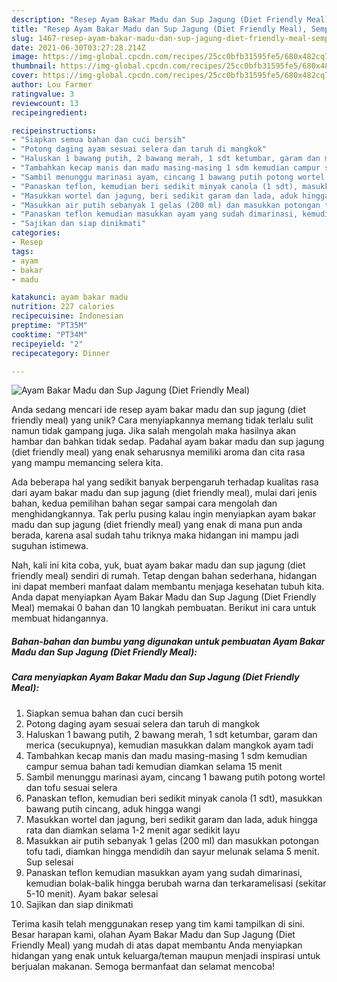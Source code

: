 ```yaml
---
description: "Resep Ayam Bakar Madu dan Sup Jagung (Diet Friendly Meal), Sempurna"
title: "Resep Ayam Bakar Madu dan Sup Jagung (Diet Friendly Meal), Sempurna"
slug: 1467-resep-ayam-bakar-madu-dan-sup-jagung-diet-friendly-meal-sempurna
date: 2021-06-30T03:27:28.214Z
image: https://img-global.cpcdn.com/recipes/25cc0bfb31595fe5/680x482cq70/ayam-bakar-madu-dan-sup-jagung-diet-friendly-meal-foto-resep-utama.jpg
thumbnail: https://img-global.cpcdn.com/recipes/25cc0bfb31595fe5/680x482cq70/ayam-bakar-madu-dan-sup-jagung-diet-friendly-meal-foto-resep-utama.jpg
cover: https://img-global.cpcdn.com/recipes/25cc0bfb31595fe5/680x482cq70/ayam-bakar-madu-dan-sup-jagung-diet-friendly-meal-foto-resep-utama.jpg
author: Lou Farmer
ratingvalue: 3
reviewcount: 13
recipeingredient:

recipeinstructions:
- "Siapkan semua bahan dan cuci bersih"
- "Potong daging ayam sesuai selera dan taruh di mangkok"
- "Haluskan 1 bawang putih, 2 bawang merah, 1 sdt ketumbar, garam dan merica (secukupnya), kemudian masukkan dalam mangkok ayam tadi"
- "Tambahkan kecap manis dan madu masing-masing 1 sdm kemudian campur semua bahan tadi kemudian diamkan selama 15 menit"
- "Sambil menunggu marinasi ayam, cincang 1 bawang putih potong wortel dan tofu sesuai selera"
- "Panaskan teflon, kemudian beri sedikit minyak canola (1 sdt), masukkan bawang putih cincang, aduk hingga wangi"
- "Masukkan wortel dan jagung, beri sedikit garam dan lada, aduk hingga rata dan diamkan selama 1-2 menit agar sedikit layu"
- "Masukkan air putih sebanyak 1 gelas (200 ml) dan masukkan potongan tofu tadi, diamkan hingga mendidih dan sayur melunak selama 5 menit. Sup selesai"
- "Panaskan teflon kemudian masukkan ayam yang sudah dimarinasi, kemudian bolak-balik hingga berubah warna dan terkaramelisasi (sekitar 5-10 menit). Ayam bakar selesai"
- "Sajikan dan siap dinikmati"
categories:
- Resep
tags:
- ayam
- bakar
- madu

katakunci: ayam bakar madu 
nutrition: 227 calories
recipecuisine: Indonesian
preptime: "PT35M"
cooktime: "PT34M"
recipeyield: "2"
recipecategory: Dinner

---
```



![Ayam Bakar Madu dan Sup Jagung (Diet Friendly Meal)](https://img-global.cpcdn.com/recipes/25cc0bfb31595fe5/680x482cq70/ayam-bakar-madu-dan-sup-jagung-diet-friendly-meal-foto-resep-utama.jpg)

Anda sedang mencari ide resep ayam bakar madu dan sup jagung (diet friendly meal) yang unik? Cara menyiapkannya memang tidak terlalu sulit namun tidak gampang juga. Jika salah mengolah maka hasilnya akan hambar dan bahkan tidak sedap. Padahal ayam bakar madu dan sup jagung (diet friendly meal) yang enak seharusnya memiliki aroma dan cita rasa yang mampu memancing selera kita.



Ada beberapa hal yang sedikit banyak berpengaruh terhadap kualitas rasa dari ayam bakar madu dan sup jagung (diet friendly meal), mulai dari jenis bahan, kedua pemilihan bahan segar sampai cara mengolah dan menghidangkannya. Tak perlu pusing kalau ingin menyiapkan ayam bakar madu dan sup jagung (diet friendly meal) yang enak di mana pun anda berada, karena asal sudah tahu triknya maka hidangan ini mampu jadi suguhan istimewa.


Nah, kali ini kita coba, yuk, buat ayam bakar madu dan sup jagung (diet friendly meal) sendiri di rumah. Tetap dengan bahan sederhana, hidangan ini dapat memberi manfaat dalam membantu menjaga kesehatan tubuh kita. Anda dapat menyiapkan Ayam Bakar Madu dan Sup Jagung (Diet Friendly Meal) memakai 0 bahan dan 10 langkah pembuatan. Berikut ini cara untuk membuat hidangannya.

<!--inarticleads1-->

##### Bahan-bahan dan bumbu yang digunakan untuk pembuatan Ayam Bakar Madu dan Sup Jagung (Diet Friendly Meal):





<!--inarticleads2-->

##### Cara menyiapkan Ayam Bakar Madu dan Sup Jagung (Diet Friendly Meal):

1. Siapkan semua bahan dan cuci bersih
1. Potong daging ayam sesuai selera dan taruh di mangkok
1. Haluskan 1 bawang putih, 2 bawang merah, 1 sdt ketumbar, garam dan merica (secukupnya), kemudian masukkan dalam mangkok ayam tadi
1. Tambahkan kecap manis dan madu masing-masing 1 sdm kemudian campur semua bahan tadi kemudian diamkan selama 15 menit
1. Sambil menunggu marinasi ayam, cincang 1 bawang putih potong wortel dan tofu sesuai selera
1. Panaskan teflon, kemudian beri sedikit minyak canola (1 sdt), masukkan bawang putih cincang, aduk hingga wangi
1. Masukkan wortel dan jagung, beri sedikit garam dan lada, aduk hingga rata dan diamkan selama 1-2 menit agar sedikit layu
1. Masukkan air putih sebanyak 1 gelas (200 ml) dan masukkan potongan tofu tadi, diamkan hingga mendidih dan sayur melunak selama 5 menit. Sup selesai
1. Panaskan teflon kemudian masukkan ayam yang sudah dimarinasi, kemudian bolak-balik hingga berubah warna dan terkaramelisasi (sekitar 5-10 menit). Ayam bakar selesai
1. Sajikan dan siap dinikmati




Terima kasih telah menggunakan resep yang tim kami tampilkan di sini. Besar harapan kami, olahan Ayam Bakar Madu dan Sup Jagung (Diet Friendly Meal) yang mudah di atas dapat membantu Anda menyiapkan hidangan yang enak untuk keluarga/teman maupun menjadi inspirasi untuk berjualan makanan. Semoga bermanfaat dan selamat mencoba!
